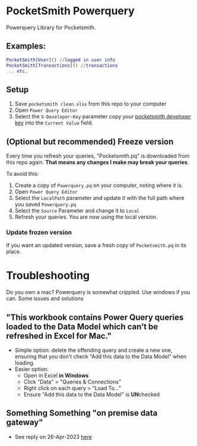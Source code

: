 # PocketSmith Powerquery
Powerquery Library for Pocketsmith.

## Examples:
```m
PocketSmith[User]() //logged in user info
PocketSmith[Transactions]() //transactions
... etc.
```

## Setup
1. Save `pocketsmith clean.xlsx` from this repo to your computer
2. Open `Power Query Editor`
3. Select the `X-Developer-Key` parameter copy your [pocketsmith developer key](https://developers.pocketsmith.com/docs/introduction#tools-just-for-me) into the `Current Value` field.

## (Optional but recommended) Freeze version
Every time you refresh your queries, "Pocketsmith.pq" is downloaded from this repo again. **That means any changes I make may break your queries**.

To avoid this:
1. Create a copy of `Powerquery.pq` on your computer, noting where it is.
2. Open `Power Query Editor`
3. Select the `LocalPath` parameter and update it with the full path where you saved `Powerquery.pq`
4. Select the `Source` Parameter and change it to `Local`
5. Refresh your queries. You are now using the local version.

### Update frozen version
If you want an updated version, save a fresh copy of `Pocketsmith.pq` in its place.

# Troubleshooting
Do you own a mac? Powerquery is somewhat crippled. Use windows if you can. Some issues and solutions
## "This workbook contains Power Query queries loaded to the Data Model which can’t be refreshed in Excel for Mac."
- Simple option: delete the offending query and create a new one, ensuring that you don't check "Add this data to the Data Model" when loading.
- Easier option:
    - Open in Excel **in Windows**
    - Click "Data" > "Queries & Connections"
    - Right click on each query > "Load To..."
    - Ensure "Add this data to the Data Model" is **UN**checked

## Something Something "on premise data gateway"
- See reply on 26-Apr-2023 [here](https://answers.microsoft.com/en-us/msoffice/forum/all/excel-power-query-an-on-premises-data-gateway-is/6ac3292d-d710-4fd2-8cfa-999ec8553157)
